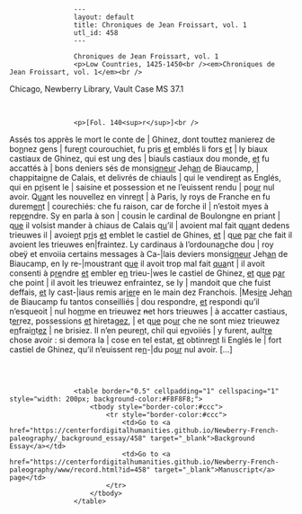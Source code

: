 
                    ---
                    layout: default
                    title: Chroniques de Jean Froissart, vol. 1
                    utl_id: 458
                    ---
                
                    Chroniques de Jean Froissart, vol. 1  
                    <p>Low Countries, 1425-1450<br /><em>Chroniques de Jean Froissart, vol. 1</em><br />
Chicago, Newberry Library, Vault Case MS 37.1</p>
<p> </p>
  
                    <p>[Fol. 140<sup>r</sup>]<br />
Assés tos apprès le mort le conte de | Ghinez, dont touttez manierez de bo<u>n</u>nez gens | fure<u>n</u>t courouchiet, fu pris <u>et</u> emblés li fors <u>et</u> | ly biaux castiaux de Ghinez, qui est ung des | biauls castiaux dou monde, <u>et</u> fu accattés à | bons deniers sés de mons<u>igneur</u> Jeh<u>an</u> de Biaucamp, | chappitai<u>n</u>ne de Calais, et delivrés de chiauls | qui le vendire<u>n</u>t as Englés, qui en p<u>r</u>isent le | saisine et possession et ne l’euissent rendu | po<u>ur</u> nul avoir. Q<u>ua</u>nt les nouvellez en vinre<u>n</u>t | à Paris, ly roys de Franche en fu durem<u>en</u>t | courechiés: che fu raison, car de forche il | n’estoit myes à rep<u>re</u>ndre. Sy en parla à son | cousin le cardinal de Boulongne en priant | q<u>ue</u> il volsist mander à chiaus de Calais q<u>u</u>’il | avoient mal fait q<u>ua</u>nt dedens trieuwes il | avoie<u>n</u>t p<u>ri</u>s <u>et</u> emblet le castiel de Ghines, <u>et</u> | q<u>ue</u> p<u>ar</u> che fait il avoient les trieuwes en|fraintez. Ly cardinaus à l’ordouna<u>n</u>che dou | roy obeÿ et envoiia certains messages à Ca-|lais deviers monsi<u>gneur</u> Jeh<u>an</u> de Biaucamp, en ly re-|moustrant q<u>ue</u> il avoit trop mal fait <u>qua</u>nt | il avoit consenti à p<u>re</u>ndre <u>et</u> embler e<u>n</u> trieu-|wes le castiel de Ghinez, <u>et</u> q<u>ue</u> p<u>ar </u>che point | il avoit les trieuwez enfraintez, se ly | mandoit que che fuist deffais, <u>et</u> ly cast-|iaus remis ar<u>ier</u>e en le main dez Franchois. |Mes<u>ire</u> Jeh<u>an</u> de Biaucamp fu tantos conseilliés | dou respondre, <u>et</u> respondi qu’il n’esqueoit | nul ho<u>m</u>me en trieuwez <s>n</s>et hors trieuwes | à accatter castiaus, t<u>er</u>rez, possessions <u>et</u> hiretag<u>ez</u>, | et q<u>ue</u> po<u>ur</u> che ne sont miez trieuwez e<u>n</u>frai<u>n</u>t<u>ez</u> | ne brisiez. Il n’en peure<u>n</u>t, chil qui e<u>n</u>voiiés | y furent, ault<u>re</u> chose avoir : si demora la | cose en tel estat, <u>et</u> obtinre<u>n</u>t li Englés le | fort castiel de Ghinez, qu’il n’euissent re<u>n</u>-|du po<u>ur</u> nul avoir. […]</p>
<p> </p>

                    
                     
                    <table border="0.5" cellpadding="1" cellspacing="1" style="width: 200px; background-color:#F8F8F8;">
                        <tbody style="border-color:#ccc">
                            <tr style="border-color:#ccc">
                                <td>Go to <a href="https://centerfordigitalhumanities.github.io/Newberry-French-paleography/_background_essay/458" target="_blank">Background Essay</a></td>
                                <td>Go to <a href="https://centerfordigitalhumanities.github.io/Newberry-French-paleography/www/record.html?id=458" target="_blank">Manuscript</a> page</td>
                            </tr>
                        </tbody>
                    </table>
                     
                
                